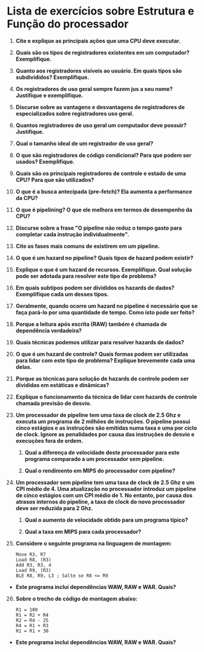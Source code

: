 # Lista de exercícios sobre Estrutura e Função do processador

1. **Cite e explique as principais ações que uma CPU deve executar.**

2. **Quais são os tipos de registradores existentes em um computador? Exemplifique.**

3. **Quanto aos registradores visíveis ao usuário. Em quais tipos são subdivididos? Exemplifique.**

4. **Os registradores de uso geral sempre fazem jus a seu nome? Justifique e exemplifique.**

5. **Discurse sobre as vantagens e desvantagens de registradores de especializados sobre registradores uso geral.**

6. **Quantos registradores de uso geral um computador deve possuir? Justifique.**

7. **Qual o tamanho ideal de um registrador de uso geral?**

8. **O que são registradores de código condicional? Para que podem ser usados? Exemplifique.**

9. **Quais são os principais registradores de controle e estado de uma CPU? Para que são utilizados?**

10. **O que é a busca antecipada (pre-fetch)? Ela aumenta a performance da CPU?**

11. **O que é pipelining? O que ele melhora em termos de desempenho da CPU?**

12. **Discurse sobre a frase "O pipeline não reduz o tempo gasto para completar cada instrução individualmente".**

13. **Cite as fases mais comuns de existirem em um pipeline.**

14. **O que é um hazard no pipeline? Quais tipos de hazard podem existir?**

15. **Explique o que é um hazard de recursos. Exemplifique. Qual solução pode ser adotada para resolver este tipo de problema?**

16. **Em quais subtipos podem ser divididos os hazards de dados? Exemplifique cada um desses tipos.**

17. **Geralmente, quando ocorre um hazard no pipeline é necessário que se faça pará-lo por uma quantidade de tempo. Como isto pode ser feito?**

18. **Porque a leitura após escrita (RAW) também é chamada de dependência verdadeira?**

19. **Quais técnicas podemos utilizar para resolver hazards de dados?**

20. **O que é um hazard de controle? Quais formas podem ser utilizadas para lidar com este tipo de problema? Explique brevemente cada uma delas.**

21. **Porque as técnicas para solução de hazards de controle podem ser divididas em estáticas e dinâmicas?**

22. **Explique o funcionamento da técnica de lidar com hazards de controle chamada previsão de desvio.**

23. **Um processador de pipeline tem uma taxa de clock de 2.5 Ghz e executa um programa de 2 milhões de instruções. O pipeline possui cinco estágios e as instruções são emitidas numa taxa e uma por ciclo de clock. Ignore as penalidades por causa das instruções de desvio e execuções fora de ordem.**

    1. **Qual a diferença de velocidade deste processador para este programa comparado a um processador sem pipeline.**

    2. **Qual o rendimento em MIPS do processador com pipeline?**

24. **Um processador sem pipeline tem uma taxa de clock de 2.5 Ghz e um CPI médio de 4. Uma atualização no processador introduz um pipeline de cinco estágios com um CPI médio de 1. No entanto, por causa dos atrasos internos do pipeline, a taxa de clock do novo processador deve ser reduzida para 2 Ghz.**

    1. **Qual o aumento de velocidade obtido para um programa típico?**
  
    2. **Qual a taxa em MIPS para cada processador?**

25. **Considere o seguinte programa na linguagem de montagem:**

    ```assembly
    Move R3, R7
    Load R8, (R3)
    Add R3, R3, 4
    Load R9, (R3)
    BLE R8, R9, L3 ; Salte se R8 <= R9
    ```
* **Este programa inclui dependências WAW, RAW e WAR. Quais?**

26. **Sobre o trecho de código de montagem abaixo:**

    ```assembly
    R1 = 100
    R1 = R2 + R4
    R2 = R4 - 25
    R4 = R1 + R3
    R1 = R1 + 30
    ```
* **Este programa inclui dependências WAW, RAW e WAR. Quais?**